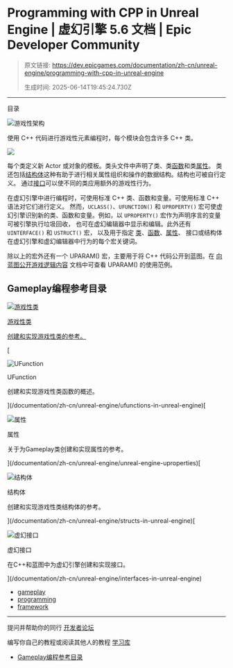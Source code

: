 # Programming with CPP in Unreal Engine | 虚幻引擎 5.6 文档 | Epic Developer Community

> 原文链接: https://dev.epicgames.com/documentation/zh-cn/unreal-engine/programming-with-cpp-in-unreal-engine
> 
> 生成时间: 2025-06-14T19:45:24.730Z

---

目录

![游戏性架构](https://dev.epicgames.com/community/api/documentation/image/67ae642b-9746-4e6a-b911-418338e18ca2?resizing_type=fill&width=1920&height=335)

使用 C++ 代码进行游戏性元素编程时，每个模块会包含许多 C++ 类。

![](https://d1iv7db44yhgxn.cloudfront.net/documentation/images/11cc037b-f074-456a-b2da-fcc9f6ad50ae/projectmoduleclassorg.png)

每个类定义新 Actor 或对象的模板。类头文件中声明了类、类[函数](/documentation/zh-cn/unreal-engine/ufunctions-in-unreal-engine)和类[属性](/documentation/zh-cn/unreal-engine/unreal-engine-uproperties)。 类还包括[结构体](/documentation/zh-cn/unreal-engine/structs-in-unreal-engine)这种有助于进行相关属性组织和操作的数据结构。结构也可被自行定义。 通过[接口](/documentation/zh-cn/unreal-engine/interfaces-in-unreal-engine)可以使不同的类应用额外的游戏性行为。

在虚幻引擎中进行编程时，可使用标准 C++ 类、函数和变量。可使用标准 C++ 语法对它们进行定义。 然而，`UCLASS()`、`UFUNCTION()` 和 `UPROPERTY()` 宏可使虚幻引擎识别新的类、函数和变量。例如，以 `UPROPERTY()` 宏作为声明序言的变量可被引擎执行垃圾回收， 也可在虚幻编辑器中显示和编辑。此外还有 `UINTERFACE()` 和 `USTRUCT()` 宏， 以及用于指定 [类](/documentation/zh-cn/unreal-engine/class-specifiers)、[函数](/documentation/404)、[属性](/documentation/404)、 接口或结构体在虚幻引擎和虚幻编辑器中行为的每个宏关键词。

除以上的宏外还有一个 UPARAM() 宏，主要用于将 C++ 代码公开到蓝图。在 [向蓝图公开游戏逻辑内容](/documentation/zh-cn/unreal-engine/exposing-gameplay-elements-to-blueprints-visual-scripting-in-unreal-engine) 文档中可查看 UPARAM() 的使用范例。

## Gameplay编程参考目录

[](/documentation/zh-cn/unreal-engine/gameplay-classes-in-unreal-engine)

[![游戏性类](https://d1iv7db44yhgxn.cloudfront.net/documentation/images/11152b94-3d5f-4f07-8219-2e38ded64363/placeholder_topic.png)](/documentation/zh-cn/unreal-engine/gameplay-classes-in-unreal-engine)

[游戏性类](/documentation/zh-cn/unreal-engine/gameplay-classes-in-unreal-engine)

[创建和实现游戏性类的参考。](/documentation/zh-cn/unreal-engine/gameplay-classes-in-unreal-engine)

[

![UFunction](https://d1iv7db44yhgxn.cloudfront.net/documentation/images/255a86b0-2fad-41df-9b28-06e34b3b8bd1/ufunctionherotopic.png)

UFunction

创建和实现游戏性类函数的概述。





](/documentation/zh-cn/unreal-engine/ufunctions-in-unreal-engine)[

![属性](https://d1iv7db44yhgxn.cloudfront.net/documentation/images/792427b3-84f1-4c07-8d85-0c850a365db2/placeholder_topic.png)

属性

关于为Gameplay类创建和实现属性的参考。





](/documentation/zh-cn/unreal-engine/unreal-engine-uproperties)[

![结构体](https://d1iv7db44yhgxn.cloudfront.net/documentation/images/44cf185b-ac1c-4b0f-849d-65bdfe409e64/structtopic.png)

结构体

创建和实现游戏性类结构体的参考。





](/documentation/zh-cn/unreal-engine/structs-in-unreal-engine)[

![虚幻接口](https://d1iv7db44yhgxn.cloudfront.net/documentation/images/b5160f76-54dd-46a5-8284-35d2ec7233c3/placeholder_topic.png)

虚幻接口

在C++和蓝图中为虚幻引擎创建和实现接口。





](/documentation/zh-cn/unreal-engine/interfaces-in-unreal-engine)

-   [gameplay](https://dev.epicgames.com/community/search?query=gameplay)
-   [programming](https://dev.epicgames.com/community/search?query=programming)
-   [framework](https://dev.epicgames.com/community/search?query=framework)

* * *

提问并帮助你的同行 [开发者论坛](https://forums.unrealengine.com/categories?tag=unreal-engine)

编写你自己的教程或阅读其他人的教程 [学习库](https://dev.epicgames.com/community/unreal-engine/learning)

-   [Gameplay编程参考目录](/documentation/zh-cn/unreal-engine/programming-with-cpp-in-unreal-engine#gameplay%E7%BC%96%E7%A8%8B%E5%8F%82%E8%80%83%E7%9B%AE%E5%BD%95)